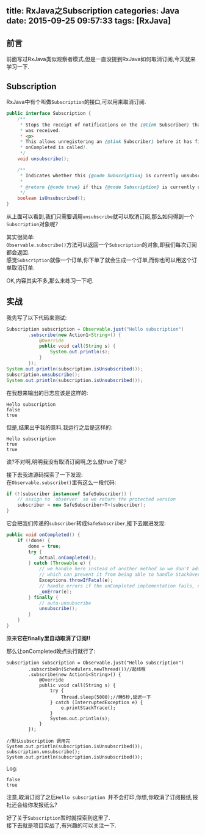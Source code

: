 title: RxJava之Subscription
categories: Java
date: 2015-09-25 09:57:33
tags: [RxJava]
---


## 前言

前面写过RxJava类似观察者模式,但是一直没提到RxJava如何取消订阅,今天就来学习一下.


## Subscription

RxJava中有个叫做`Subscription`的接口,可以用来取消订阅.  
```Java
public interface Subscription {
    /**
     * Stops the receipt of notifications on the {@link Subscriber} that was registered when this Subscription
     * was received.
     * <p>
     * This allows unregistering an {@link Subscriber} before it has finished receiving all events (i.e. before
     * onCompleted is called).
     */
    void unsubscribe();

    /**
     * Indicates whether this {@code Subscription} is currently unsubscribed.
     *
     * @return {@code true} if this {@code Subscription} is currently unsubscribed, {@code false} otherwise
     */
    boolean isUnsubscribed();
}
```
从上面可以看到,我们只需要调用`unsubscribe`就可以取消订阅,那么如何得到一个`Subscription`对象呢?

<!-- more -->

其实很简单:  
`Observable.subscribe()`方法可以返回一个`Subscription`的对象,即我们每次订阅都会返回.  
感觉`Subscription`就像一个订单,你下单了就会生成一个订单,而你也可以用这个订单取消订单.  

OK,内容其实不多,那么来练习一下吧.  

## 实战

我先写了以下代码来测试:  
```Java
Subscription subscription = Observable.just("Hello subscription")
        .subscribe(new Action1<String>() {
            @Override
            public void call(String s) {
                System.out.println(s);
            }
        });
System.out.println(subscription.isUnsubscribed());
subscription.unsubscribe();
System.out.println(subscription.isUnsubscribed());
```

在我想来输出的日志应该是这样的:
```
Hello subscription
false
true
```
但是,结果出乎我的意料,我运行之后是这样的:  
```
Hello subscription
true
true
```
诶?不对啊,明明我没有取消订阅啊,怎么就true了呢?

<!-- more -->

接下去我进源码探索了一下发现:  
在`Observable.subscribe()`里有这么一段代码:  
```Java
if (!(subscriber instanceof SafeSubscriber)) {
    // assign to `observer` so we return the protected version
    subscriber = new SafeSubscriber<T>(subscriber);
}
```

它会把我们传递的`subscriber`转成`SafeSubscriber`,接下去跟进发现:  
```Java
public void onCompleted() {
    if (!done) {
        done = true;
        try {
            actual.onCompleted();
        } catch (Throwable e) {
            // we handle here instead of another method so we don't add stacks to the frame
            // which can prevent it from being able to handle StackOverflow
            Exceptions.throwIfFatal(e);
            // handle errors if the onCompleted implementation fails, not just if the Observable fails
            _onError(e);
        } finally {
            // auto-unsubscribe
            unsubscribe();
        }
    }
}
```
原来**它在finally里自动取消了订阅!!**

那么让onCompleted晚点执行就行了:
```
Subscription subscription = Observable.just("Hello subscription")
        .subscribeOn(Schedulers.newThread())//起线程
        .subscribe(new Action1<String>() {
            @Override
            public void call(String s) {
                try {
                    Thread.sleep(5000);//睡5秒,延迟一下
                } catch (InterruptedException e) {
                    e.printStackTrace();
                }
                System.out.println(s);
            }
        });

//默认subscription 调用完
System.out.println(subscription.isUnsubscribed());
subscription.unsubscribe();
System.out.println(subscription.isUnsubscribed());
```

Log:
```
false
true
```
注意,取消订阅了之后`Hello subscription
`并不会打印,你想,你取消了订阅报纸,报社还会给你发报纸么?

好了关于`Subscription`暂时就探索到这里了.  
接下去就是项目实战了,有兴趣的可以关注一下.
